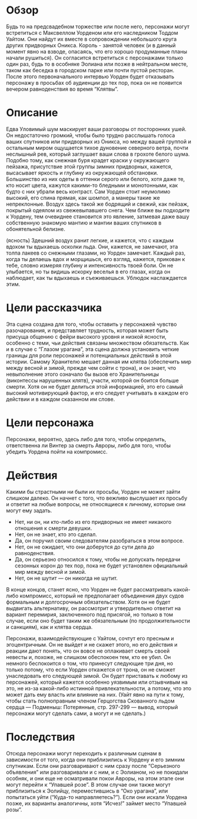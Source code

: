# Обзор
Будь то на предсвадебном торжестве или после него, персонажи могут встретиться с Максвеллом Уорденом или его наследником Тоддом Уайтом. Они найдут их вместе в сопровождении небольшого круга других придворных Оникса. Король - занятой человек (и в данный момент явно на взводе, опасаясь, что его хорошо продуманные планы начали рушиться). Он согласится встретиться с персонажами только один раз, будь то в особняке Эолиана или позже в нейтральном месте, таком как беседка в городском парке или почти пустой ресторан. После этого первоначального интервью Уорден будет отказывать персонажу в просьбах об аудиенции до тех пор, пока он не появится вечером равноденствия во время “Клятвы”.

# Описание
Едва Уловимый шум маскирует ваши разговоры от посторонних ушей. Он недостаточно громкий, чтобы было трудно расслышать голоса ваших спутников или придворных из Оникса, но между вашей группой и остальным миром ощущается тихое дуновение северного ветра, почти неслышный рев, который заглушает ваши слова в грохоте белого шума. Подобно тому, как снежная буря крадет краски у окружающего пейзажа, присутствие этой группы зимних придворных, кажется, высасывает яркость и глубину из окружающей обстановки. Большинство из них одеты в оттенки серого или белого, хотя даже те, кто носит цвета, кажутся какими-то бледными и монотонными, как будто с них убрали весь контраст. Сам Уорден стоит неумолимо высокий, его спина прямая, как шомпол, а манеры такие же непреклонные. Воздух здесь такой же бодрящий и свежий, как пейзаж, покрытый одеялом из свежевыпавшего снега. Чем ближе вы подходите к Уордену, тем очевиднее становится это явление, затмевая даже вашу собственную знакомую мантию и мантии ваших спутников в обонятельной белизне.

(ясность) Здешний воздух ранит легкие, и кажется, что с каждым вдохом ты вдыхаешь осколки льда. Они, кажется, не замечают, эта толпа лакеев со снежными глазами, но Уорден замечает. Каждый раз, когда ты делаешь вдох и морщишься, его взгляд, кажется, прикован к тебе, словно измеряя глубину и интенсивность твоей боли. Он не улыбается, но ты видишь искорку веселья в его глазах, когда он наблюдает, как ты вдыхаешь и съеживаешься. Ублюдок наслаждается этим.

# Цели рассказчика
Эта сцена создана для того, чтобы оставить у персонажей чувство разочарования, и представляет трудность, которая может быть присуща общению с фейри высокого уровня и низкой ясности, особенно с теми, чьи действия связаны множеством обязательств. Как и в случае с “Глазом урагана”, эта сцена должна установить четкие границы для роли персонажей и потенциальных действий в этой истории. Самому Хранителю мешает данная им клятва (обеспечить мир между весной и зимой, прежде чем сойти с трона), и он знает, что невыполнение этого означало бы вызов его Хранительницы (виконтессы нарушенных клятв), участи, которой он боится больше смерти. Хотя он не будет делиться этой информацией, это его самый высокий мотивирующий фактор, и его следует учитывать в каждом его действии и в каждом сказанном им слове.

# Цели персонажа

Персонажи, вероятно, здесь либо для того, чтобы определить, ответственна ли Винтер за смерть Авроры, либо для того, чтобы убедить Уордена пойти на компромисс.

# Действия

Какими бы страстными ни были их просьбы, Уорден не может зайти слишком далеко. Он начнет с того, что вежливо выслушает их просьбу и ответит на любые вопросы, не относящиеся к личному, которые они могут ему задать. 
- Нет, ни он, ни кто-либо из его придворных не имеет никакого отношения к смерти девушки. 
- Нет, он не знает, кто это сделал. 
- Да, он поручил своим следователям разобраться в этом вопросе. 
- Нет, он не ожидает, что они доберутся до сути дела до равноденствия. 
- Да, он серьезно относился к тому, чтобы не допускать передачи сезонных корон до тех пор, пока не будет установлен официальный мир между весной и зимой. 
- Нет, он не шутит — он никогда не шутит.

В конце концов, станет ясно, что Уорден не будет рассматривать какой-либо компромисс, который не предполагает объединения двух судов формальным и долгосрочным обязательством. Хотя он не будет выдвигать альтернативу, он рассмотрит и утвердительно ответит на вариант перемирия, заключенного под присягой, но только в том случае, если оно будет таким же обязательным (по продолжительности и санкциям), как и клятва сердца.

Персонажи, взаимодействующие с Уайтом, сочтут его пресным и эгоцентричным. Он не выйдет и не скажет этого, но его действия и реакции дают понять, что он вовсе не оплакивает смерть своей невесты и, похоже, не слишком обеспокоен тем, кто ее убил. Он немного беспокоится о том, что принесут следующие три дня, но только потому, что если Уорден откажется от трона, он не сможет унаследовать его следующей зимой. Он будет приставать к любому из персонажей, который кажется особенно уязвимым или отзывчивым на это, не из-за какой-либо истинной привлекательности, а потому, что это может дать ему власть или влияние на них. (Уайт явно на пути к тому, чтобы стать полноправным членом Герцогства Скованного льдом сердца — Подменыш: Потерянные, стр. 297-299 — вывод, который персонажи могут сделать сами, а могут и не сделать.)

# Последствия

Отсюда персонажи могут переходить к различным сценам в зависимости от того, когда они приблизились к Уордену и его зимним спутникам. Если они разговаривают с ним сразу после “Серьезного объявления” или разговаривали и с ним, и с Эолианом, но не покидали особняк, и они еще не осматривали покои Авроры, на этом этапе они могут перейти к “Упавшей розе”. В этом случае они также могут приблизиться к Эолийцу, переместившись в “Око урагана”, или попытаться уйти (“Куда-то направляетесь?”). Если они искали Уордена позже, их варианты аналогичны, хотя “Исчез!” займет место “Упавшей розы”.